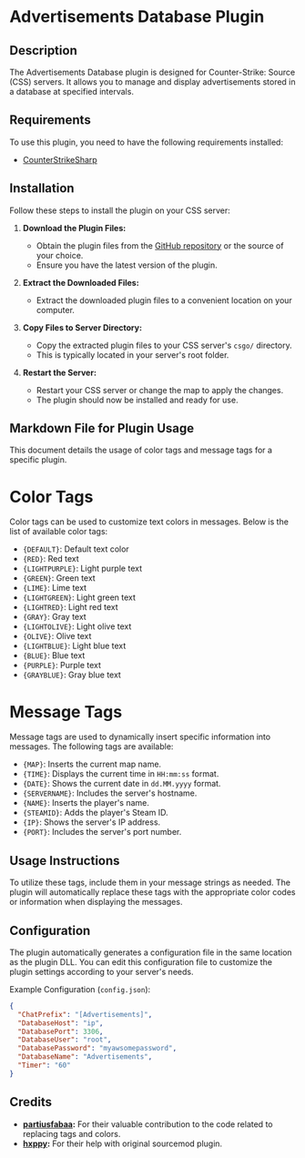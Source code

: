 # Advertisements Database Plugin

## Description
The Advertisements Database plugin is designed for Counter-Strike: Source (CSS) servers. It allows you to manage and display advertisements stored in a database at specified intervals.

## Requirements
To use this plugin, you need to have the following requirements installed:
- [CounterStrikeSharp](https://docs.cssharp.dev/guides/getting-started/)

## Installation
Follow these steps to install the plugin on your CSS server:

1. **Download the Plugin Files:**
   - Obtain the plugin files from the [GitHub repository](https://github.com/johnoclockdk/cs2_Advertisements_Database) or the source of your choice.
   - Ensure you have the latest version of the plugin.

2. **Extract the Downloaded Files:**
   - Extract the downloaded plugin files to a convenient location on your computer.

3. **Copy Files to Server Directory:**
   - Copy the extracted plugin files to your CSS server's `csgo/` directory.
   - This is typically located in your server's root folder.

4. **Restart the Server:**
   - Restart your CSS server or change the map to apply the changes.
   - The plugin should now be installed and ready for use.

## Markdown File for Plugin Usage

This document details the usage of color tags and message tags for a specific plugin.

# Color Tags

Color tags can be used to customize text colors in messages. Below is the list of available color tags:

- `{DEFAULT}`: Default text color
- `{RED}`: Red text
- `{LIGHTPURPLE}`: Light purple text
- `{GREEN}`: Green text
- `{LIME}`: Lime text
- `{LIGHTGREEN}`: Light green text
- `{LIGHTRED}`: Light red text
- `{GRAY}`: Gray text
- `{LIGHTOLIVE}`: Light olive text
- `{OLIVE}`: Olive text
- `{LIGHTBLUE}`: Light blue text
- `{BLUE}`: Blue text
- `{PURPLE}`: Purple text
- `{GRAYBLUE}`: Gray blue text

# Message Tags

Message tags are used to dynamically insert specific information into messages. The following tags are available:

- `{MAP}`: Inserts the current map name.
- `{TIME}`: Displays the current time in `HH:mm:ss` format.
- `{DATE}`: Shows the current date in `dd.MM.yyyy` format.
- `{SERVERNAME}`: Includes the server's hostname.
- `{NAME}`: Inserts the player's name.
- `{STEAMID}`: Adds the player's Steam ID.
- `{IP}`: Shows the server's IP address.
- `{PORT}`: Includes the server's port number.


## Usage Instructions

To utilize these tags, include them in your message strings as needed. The plugin will automatically replace these tags with the appropriate color codes or information when displaying the messages.


## Configuration
The plugin automatically generates a configuration file in the same location as the plugin DLL. You can edit this configuration file to customize the plugin settings according to your server's needs.

Example Configuration (`config.json`):
```json
{
  "ChatPrefix": "[Advertisements]",
  "DatabaseHost": "ip",
  "DatabasePort": 3306,
  "DatabaseUser": "root",
  "DatabasePassword": "myawsomepassword",
  "DatabaseName": "Advertisements",
  "Timer": "60"
}
```

## Credits
- **[partiusfabaa](https://github.com/partiusfabaa):** For their valuable contribution to the code related to replacing tags and colors.
- **[hxppy](https://github.com/Skippydingledoo):** For their help with original sourcemod plugin.
